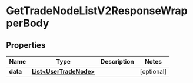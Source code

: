 

# GetTradeNodeListV2ResponseWrapperBody


## Properties

Name | Type | Description | Notes
------------ | ------------- | ------------- | -------------
**data** | [**List&lt;UserTradeNode&gt;**](UserTradeNode.md) |  |  [optional]



